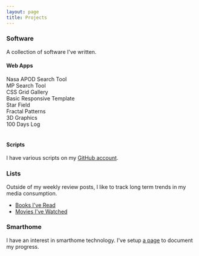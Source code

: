 ```yaml
---
layout: page
title: Projects 
---
```


### Software
A collection of software I've written.

#### Web Apps

<div class="container">
    <div class="box-wrapper">
      <div class="box project-space" onclick="location.href='./projects/nasa-apod/index.html';">Nasa APOD Search Tool</div>
      <div class="box project-mp" onclick="location.href='./projects/mp-data/index.html';">MP Search Tool</div>
      <div class="box project-gallery" onclick="location.href='./projects/grid-gallery/index.html';">CSS Grid Gallery</div>
      <div class="box project-generic" onclick="location.href='./projects/responsive-template/index.html';">Basic Responsive Template</div>
      <div class="box project-stars" onclick="location.href='./projects/stars/index.html';">Star Field</div>
      <div class="box project-fractal" onclick="location.href='./projects/fractal/index.html';">Fractal Patterns</div>
      <div class="box project-graphics" onclick="location.href='./projects/graphics/index.html';">3D Graphics</div>
      <div class="box project-log" onclick="location.href='./projects/log/index.html';">100 Days Log</div>   
    </div>
</div> 

<br />

#### Scripts

I have various scripts on my [GitHub account](www.github.com/elliotalker).
  

### Lists

Outside of my weekly review posts, I like to track long term trends in my media consumption. 

- [Books I've Read](./projects/bookshelf.html)
- [Movies I've Watched](./projects/movies.html)

### Smarthome 

I have an interest in smarthome technology. I've setup [a page](./projects/smarthome.html) to document my progress.